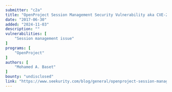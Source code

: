 ```yaml
---
submitter: "c2a"
title: "OpenProject Session Management Security Vulnerability aka CVE-2017-11667"
date: "2017-06-30"
added: "2024-11-03"
description: ""
vulnerabilities: [
    "Session management issue"
]
programs: [
    "OpenProject"
]
authors: [
    "Mohamed A. Baset"
]
bounty: "undisclosed"
link: "https://www.seekurity.com/blog/general/openproject-session-management-security-vulnerability/"
---
```




